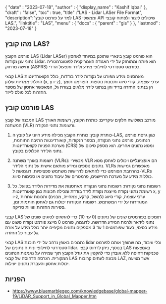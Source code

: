 {
  "date" : "2023-07-18",
  "author" : {
    "display_name" : "Kashif Iqbal"
},
  "draft" : "false",
  "toc" : true,
  "title" :"LAS - Lidar LASer File Format",
  "description":"למד על פורמט קובץ LAS וממשקי API שיכולים ליצור ולפתוח קובצי LAS.",
  "linktitle" : "LAS",
  "menu" : {
    "docs" : {
      "parent" : "gis"
}
},
  "lastmod" : "2023-07-18"
}

## מהו קובץ LAS?

פורמט הקובץ LAS (Lidar LASer) הוא פורמט קובץ בינארי שתוכנן במיוחד לאחסון נתוני ענן נקודות Lidar. הוא פותח ומתוחזק על ידי האגודה האמריקנית לפוטוגרמטריה וחישה מרחוק (ASPRS) כפורמט סטנדרטי לחילופי מידע ולידר ותפעול הדדי.

קבצי LAS מאחסנים מידע מפורט על נקודות לידר בודדות, כולל הקואורדינטות התלת-ממדיות שלהן (x, y ו-z), ערכי עוצמה, קודי סיווג ותכונות נוספות. הפורמט תומך הן בנתוני החזרה בדיד והן בנתוני לידר מלאים בצורת גל, המאפשר אחסון של מספר החזרות לכל פולס לייזר.

## פורמט קובץ LAS

המבנה של קובץ LAS מורכב משלושה חלקים עיקריים: כותרת הקובץ, רשומות האורך המשתנה (VLR) ורשומות נתוני הנקודה.

1. כותרת קובץ: כותרת הקובץ מכילה מידע חיוני על קובץ ה-LAS, כגון גרסת פורמט הנתונים, פורמט נתוני הנקודה, מספר הנקודות, קואורדינטות התיבה התוחמת, מערכת הפניות לקואורדינטות (CRS) ומטא נתונים אחרים. הוא מספק סיכום של נתוני הלידר הכלולים בקובץ.

2. רשומות באורך משתנה (VLRs): מכשירי VLR הם אופציונליים ויכולים לאחסן מטא נתונים נוספים ומידע מותאם אישית על נתוני הלידר. VLRs מאפשרים גמישות בהרחבת הפורמט כדי להתאים לדרישות משתמש ספציפיות. דוגמאות ל-VLRs כוללות מידע על מערכת החיישנים, פרמטרים של עיבוד נתונים או סכימות סיווג.

3. רשומות נתוני נקודות: רשומות נתוני הנקודה מאחסנות את מדידות הלידר בפועל. כל רשומת נתוני נקודה מייצגת נקודת לידר בודדת ומכילה תכונות כגון קואורדינטות x, y ו-z, ערכי עוצמה, קודי סיווג (למשל, קרקע, צמחייה, מבנים) ותכונות אחרות המוגדרות על ידי המשתמש. רשומות הנקודות יכולות גם לאחסן חותמות זמן, ספירות החזרות וזוויות סריקה.

קבצי LAS תומכים בפורמטים שונים של נתונים (0 עד 10) כדי להתאים לסוגים שונים של נתוני לידאר ולרמת המידע הדרושה. לדוגמה, פורמט 0 מייצג פורמט נקודה פשוט עם מידע בסיסי, בעוד שפורמטים 1 עד 3 מספקים נתונים מקיפים יותר כולל מידע על צורת גל עבור כל החזרה.

קבצי LAS נתמכים באופן נרחב על ידי תוכנת lidar וכלי עיבוד, מה שהופך אותם לפורמט סטנדרטי לחילופי וניתוח נתונים של lidar. בנוסף, ניתן לדחוס קבצי LAS באמצעות טכניקות דחיסה ללא אובדן כדי להקטין את גודל הקובץ תוך שמירה על נאמנות הנתונים המקורית. הגרסה הדחוסה של קבצי LAS מכונה לעתים קרובות LAZ, אשר מציעה יכולות אחסון והעברת נתונים יעילות.

## הפניות

 * https://www.bluemarblegeo.com/knowledgebase/global-mapper-19/LiDAR_Support_in_Global_Mapper.htm
